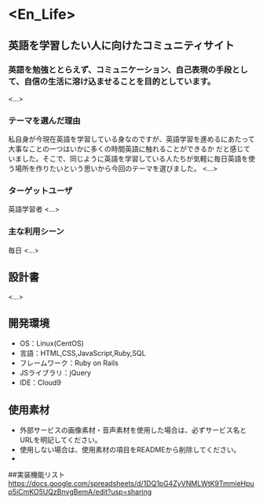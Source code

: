 # <En_Life>

## 英語を学習したい人に向けたコミュニティサイト
### 英語を勉強ととらえず、コミュニケーション、自己表現の手段として、自信の生活に溶け込ませることを目的としています。
<...>

### テーマを選んだ理由
私自身が今現在英語を学習している身なのですが、英語学習を進めるにあたって大事なことの一つはいかに多くの時間英語に触れることができるか
だと感じていました。そこで、同じように英語を学習している人たちが気軽に毎日英語を使う場所を作りたいという思いから今回のテーマを選びました。
<...>

### ターゲットユーザ
英語学習者
<...>

### 主な利用シーン
毎日
<...>

## 設計書
<...>

## 開発環境
- OS：Linux(CentOS)
- 言語：HTML,CSS,JavaScript,Ruby,SQL
- フレームワーク：Ruby on Rails
- JSライブラリ：jQuery
- IDE：Cloud9

## 使用素材
- 外部サービスの画像素材・音声素材を使用した場合は、必ずサービス名とURLを明記してください。
- 使用しない場合は、使用素材の項目をREADMEから削除してください。
-
##実装機能リスト
https://docs.google.com/spreadsheets/d/1DQ1pG4ZyVNMLWtK9TmmieHpup5iCmKO5UQzBnvgBemA/edit?usp=sharing

